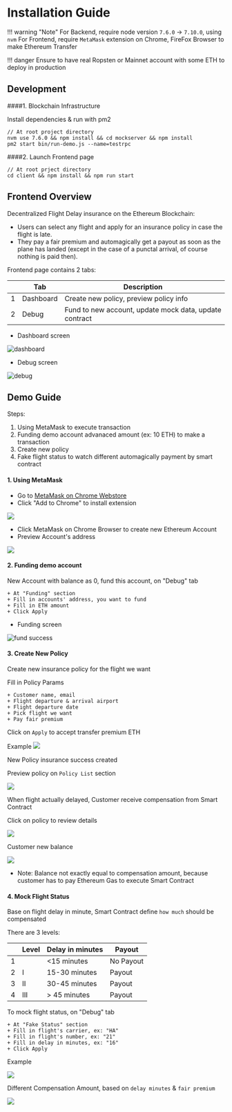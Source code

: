 # Installation Guide

!!! warning "Note"
    For Backend, require node version `7.6.0` -> `7.10.0`, using `nvm`
    For Frontend, require `MetaMask` extension on Chrome, FireFox Browser to make Ethereum Transfer

!!! danger
    Ensure to have real Ropsten or Mainnet account with some ETH to deploy in production
    
## Development

####1. Blockchain Infrastructure

Install dependencies & run with pm2

    // At root project directory
    nvm use 7.6.0 && npm install && cd mockserver && npm install
    pm2 start bin/run-demo.js --name=testrpc

####2. Launch Frontend page

    // At root prject directory
    cd client && npm install && npm run start
      
## Frontend Overview
Decentralized Flight Delay insurance on the Ethereum Blockchain:

+ Users can select any flight and apply for an insurance policy in case the flight is late.
+ They pay a fair premium and automagically get a payout as soon as the plane has landed
  (except in the case of a punctal arrival, of course nothing is paid then).


Frontend page contains 2 tabs:

|   | Tab       | Description                                            |
|---|-----------|--------------------------------------------------------|
| 1 | Dashboard | Create new policy, preview policy info                 |
| 2 | Debug     | Fund to new account, update mock data, update contract |


+ Dashboard screen

![dashboard](images/dashboard-2018-03-11_110408.png)

+ Debug screen

![debug](images/debug-page-2018-03-11_110427.png)


## Demo Guide
Steps:

1. Using MetaMask to execute transaction
2. Funding demo account advanaced amount (ex: 10 ETH) to make a transaction
3. Create new policy
4. Fake flight status to watch different automagically payment by smart contract

#### 1. Using MetaMask

+ Go to [MetaMask on Chrome Webstore](https://goo.gl/GjRmQS)
+ Click "Add to Chrome" to install extension

![](images/install-metamask-2018-03-11_121640.png)

+ Click MetaMask on Chrome Browser to create new Ethereum Account
+ Preview Account's address

![](images/review-account-address-2018-03-11_122042.png)


#### 2. Funding demo account
New Account with balance as 0, fund this account, on "Debug" tab

    + At "Funding" section
    + Fill in accounts' address, you want to fund
    + Fill in ETH amount
    + Click Apply

+ Funding screen

![fund success](images/fund-new-account-2018-03-11_122508.png)

#### 3. Create New Policy
Create new insurance policy for the flight we want

Fill in Policy Params

    + Customer name, email
    + Flight departure & arrival airport
    + Flight departure date
    + Pick flight we want
    + Pay fair premium
    
Click on `Apply` to accept transfer premium ETH

Example
![](images/create-new-policy-2018-03-11_123519.png)

New Policy insurance success created

Preview policy on `Policy List` section

![](images/policy-2018-03-11_124033.png)

When flight actually delayed, Customer receive compensation from Smart Contract

Click on policy to review details

![](images/policy-compensation-2018-03-11_124604.png)

Customer new balance

![](images/new-balance-2018-03-11_125140.png)

+ Note: Balance not exactly equal to compensation amount, because customer has to pay Ethereum Gas to execute Smart Contract


#### 4. Mock Flight Status
Base on flight delay in minute, Smart Contract define `how much` should be compensated

There are 3 levels:

|   | Level | Delay in minutes | Payout    |
|---|-------|------------------|-----------|
| 1 |       | <15   minutes    | No Payout |
| 2 | I     | 15-30 minutes    | Payout    |
| 3 | II    | 30-45 minutes    | Payout    |
| 4 | III   | > 45  minutes    | Payout    |


To mock flight status, on "Debug" tab

	+ At "Fake Status" section
	+ Fill in flight's carrier, ex: "HA"
	+ Fill in flight's number, ex: "21"
	+ Fill in delay in minutes, ex: "16"
	+ Click Apply
	
Example

![](images/mock-flight-delay-2018-03-11_130108.png)

Different Compensation Amount, based on `delay minutes` & `fair premium`

![](images/different-compensation-2018-03-11_131249.png)

